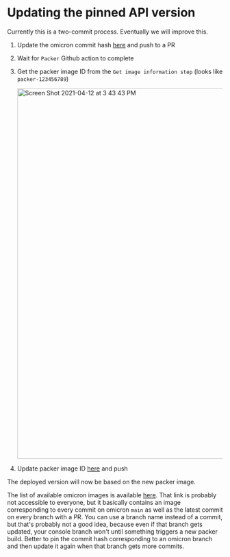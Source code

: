 # Updating the pinned API version

Currently this is a two-commit process. Eventually we will improve this.

1. Update the omicron commit hash [here](https://github.com/oxidecomputer/console/blob/c90ac1660273dbee2a2fe5456fc8318057444a13/.github/workflows/packer.yaml#L49) and push to a PR
2. Wait for `Packer` Github action to complete
3. Get the packer image ID from the `Get image information step` (looks like `packer-123456789`)

   <img width="864" alt="Screen Shot 2021-04-12 at 3 43 43 PM" src="https://user-images.githubusercontent.com/3612203/114452058-007cfe00-9ba6-11eb-9664-7ca466f1a280.png">

4. Update packer image ID [here](https://github.com/oxidecomputer/console/blob/d046263cbfbb80b08757e432a8fcd980b8facbe3/tools/create_gcp_instance.sh#L23) and push

The deployed version will now be based on the new packer image.

The list of available omicron images is available [here](https://github.com/orgs/oxidecomputer/packages/container/omicron/versions). That link is probably not accessible to everyone, but it basically contains an image corresponding to every commit on omicron `main` as well as the latest commit on every branch with a PR. You can use a branch name instead of a commit, but that's probably not a good idea, because even if that branch gets updated, your console branch won't until something triggers a new packer build. Better to pin the commit hash corresponding to an omicron branch and then update it again when that branch gets more commits.
